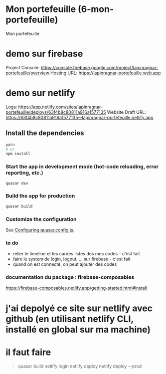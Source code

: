 # Mon portefeuille (6-mon-portefeuille)

Mon portefeuille

# demo sur firebase
Project Console: https://console.firebase.google.com/project/lapinragnar-portefeuille/overview
Hosting URL: https://lapinragnar-portefeuille.web.app

# demo sur netlify
Logs:              https://app.netlify.com/sites/lapinragnar-portefeuille/deploys/63f4b8c80811a916a1577135
Website Draft URL: https://63f4b8c80811a916a1577135--lapinragnar-portefeuille.netlify.app


## Install the dependencies
```bash
yarn
# or
npm install
```

### Start the app in development mode (hot-code reloading, error reporting, etc.)
```bash
quasar dev
```


### Build the app for production
```bash
quasar build
```

### Customize the configuration
See [Configuring quasar.config.js](https://v2.quasar.dev/quasar-cli-vite/quasar-config-js).


### to do
- relier le timeline et les cardes listes des mes codes - c'est fait
- faire le system de login, logout, ... sur firebase - c'est fait
- quand on est connecté, on peut ajouter des codes


### documentation du package : firebase-composables
https://firebase-composables.netlify.app/getting-started.html#install


# j'ai depolyé ce site sur netlify avec github (en utilisant netlify CLI, installé en global sur ma machine)
# il faut faire
> quasar build
> netlify login
> netlify deploy
> netlify deploy --prod
